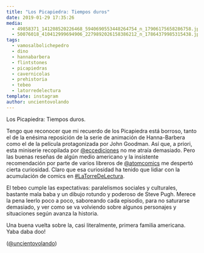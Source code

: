 ```yaml
---
title: "Los Picapiedra: Tiempos duros"
date: 2019-01-29 17:35:26
media: 
  - 49858371_141208520226468_5940690553448264754_n_17906175658286758.jpg
  - 50076018_410412999694906_2279892026158386212_n_17864379985315438.jpg
tags: 
  - vamosalbolichepedro
  - dino
  - hannabarbera
  - flintstones
  - picapiedras
  - cavernicolas
  - prehistoria
  - tebeo
  - latorredelectura
template: instagram
author: uncientovolando
---
```


Los Picapiedra: Tiempos duros.


Tengo que reconocer que mi recuerdo de los Picapiedra está borroso, tanto el de la enésima reposición de la serie de animación de Hanna-Barbera como el de la película protagonizada por John Goodman. Así que, a priori, esta miniserie recopilada por [@eccediciones](https://instagram.com/eccediciones) no me atraía demasiado. Pero las buenas reseñas de algún medio americano y la insistente recomendación por parte de varios libreros de [@atomcomics](https://instagram.com/atomcomics) me despertó cierta curiosidad. Claro que esa curiosidad ha tenido que lidiar con la acumulación de comics en [#LaTorreDeLectura](/tags/latorredelectura).


El tebeo cumple las expectativas: paralelismos sociales y culturales, bastante mala baba y un dibujo rotundo y poderoso de Steve Pugh. Merece la pena leerlo poco a poco, saboreando cada episodio, para no saturarse demasiado, y ver como se va volviendo sobre algunos personajes y situaciones según avanza la historia.


Una buena vuelta sobre la, casi literalmente, primera familia americana. 
Yaba daba doo!


([@uncientovolando](https://instagram.com/uncientovolando))







